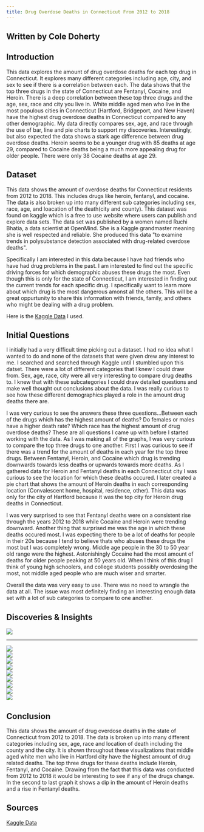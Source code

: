```yaml
---
title: Drug Overdose Deaths in Connecticut From 2012 to 2018
---
```

## Written by Cole Doherty

## Introduction
This data explores the amount of drug overdose deaths for each top drug in Connecticut. It explores many different categories including age, city, and sex to see if there is a correlation between each. The data shows that the top three drugs in the state of Connecticut are Fentanyl, Cocaine, and Heroin. There is a deep correlation between these top three drugs and the age, sex, race and city you live in. White middle aged men who live in the most populous cities in Connecticut (Hartford, Bridgeport, and New Haven) have the highest drug overdose deaths in Connecticut compared to any other demographic. My data directly compares sex, age, and race through the use of bar, line and pie charts to support my discoveries. Interestingly, but also expected the data shows a stark age difference between drug overdose deaths. Heroin seems to be a younger drug with 85 deaths at age 29, compared to Cocaine deaths being a much more appealing drug for older people. There were only 38 Cocaine deaths at age 29.

## Dataset 

This data shows the amount of overdose deaths for Connecticut residents from 2012 to 2018. This includes drugs like heroin, fentanyl, and cocaine. The data is also broken up into many different sub categories including sex, race, age, and loacation of the death(city and county). This dataset was found on kaggle which is a free to use website where users can publish and explore data sets. The data set was published by a women named Ruchi Bhatia, a data scientist at OpenMind. She is a Kaggle grandmaster meaning she is well respected and reliable. She produced this data "to examine trends in polysubstance detection associated with drug-related overdose deaths".

Specifically I am interested in this data because I have had friends who have had drug problems in the past. I am interested to find out the specific driving forces for which demographic abuses these drugs the most. Even though this is only for the state of Connecticut, I am interested in finding out the current trends for each specific drug. I specifically want to learn more about which drug is the most dangerous amonst all the others. This will be a great oppurtunity to share this information with friends, family, and others who might be dealing with a drug problem. 

Here is the [Kaggle Data](https://www.kaggle.com/ruchi798/drug-overdose-deaths) I used.

## Initial Questions

I initially had a very difficult time picking out a dataset. I had no idea what I wanted to do and none of the datasets that were given drew any interest to me. I searched and searched through Kaggle until I stumbled upon this datset. There were a lot of different categories that I knew I could draw from. Sex, age, race, city were all very interesting to compare drug deaths to. I knew that with these subcategories I could draw detailed questions and make well thought out conclusions about the data. I was really curious to see how these different demographics played a role in the amount drug deaths there are. 

I was very curious to see the answers these three questions...Between each of the drugs which has the highest amount of deaths? Do females or males have a higher death rate? Which race has the highest amount of drug overdose deaths? These are all questions I came up with before I started working with the data. As I was making all of the graphs, I was very curious to compare the top three drugs to one another. First I was curious to see if there was a trend for the amount of deaths in each year for the top three drugs. Between Fentanyl, Heroin, and Cocaine which drug is trending downwards towards less deaths or upwards towards more deaths. As I gathered data for Heroin and Fentanyl deaths in each Connecticut city I was curious to see the location for which these deaths occured. I later created a pie chart that shows the amount of Heroin deaths in each corresponding location (Convalescent home, hospital, residence, other). This data was only for the city of Hartford because it was the top city for Heroin drug deaths in Connecticut.

I was very surprised to see that Fentanyl deaths were on a consistent rise through the years 2012 to 2018 while Cocaine and Heroin were trending downward. Another thing that surprised me was the age in which these deaths occured most. I was expecting there to be a lot of deaths for people in their 20s because I tend to believe thats who abuses these drugs the most but I was completely wrong. Middle age people in the 30 to 50 year old range were the highest. Astonishingly Cocaine had the most amount of deaths for older people peaking at 50 years old. When I think of this drug I think of young high schoolers, and college students possibly overdosing the most, not middle aged people who are much wiser and smarter. 

Overall the data was very easy to use. There was no need to wrangle the data at all. The issue was most definitely finding an interesting enough data set with a lot of sub categories to compare to one another.

## Discoveries & Insights

<img src="https://cdn.discordapp.com/attachments/899489276700557352/949050124615692288/unknown.png">

<br />
<hr />

<img src="https://media.discordapp.net/attachments/899489276700557352/949051357430702110/unknown.png?width=580&height=676">

<br />

<img src="https://media.discordapp.net/attachments/899489276700557352/949051785904021604/unknown.png?width=880&height=676">

<br />

<img src="https://media.discordapp.net/attachments/899489276700557352/949052157171224637/unknown.png?width=815&height=676">

<br />

<img src="https://media.discordapp.net/attachments/899489276700557352/949052415842340864/unknown.png?width=870&height=676">

<br />

<img src="https://media.discordapp.net/attachments/899489276700557352/949055992476352562/unknown.png?width=894&height=676">

<br />

<img src="https://media.discordapp.net/attachments/899489276700557352/949052988763275294/unknown.png?width=879&height=676">

<br />

<img src="https://media.discordapp.net/attachments/899489276700557352/949056292331339836/unknown.png?width=887&height=676">

<br />

<img src="https://media.discordapp.net/attachments/899489276700557352/949069839425736784/unknown.png?width=572&height=676">

<br />

<img src="https://media.discordapp.net/attachments/899489276700557352/949053807650828318/unknown.png?width=876&height=676">

<br />

## Conclusion

This data shows the amount of drug overdose deaths in the state of Connecticut from 2012 to 2018. The data is broken up into many different categories including sex, age, race and location of death including the county and the city. It is shown throughout these visualizations that middle aged white men who live in Hartford city have the highest amount of drug related deaths. The top three drugs for these deaths include Heroin, Fentanyl, and Cocaine. Drawing from the fact that this data was conducted from 2012 to 2018 it would be interesting to see if any of the drugs change. In the second to last graph it shows a dip in the amount of Heroin deaths and a rise in Fentanyl deaths. 

## Sources

 [Kaggle Data](https://www.kaggle.com/ruchi798/drug-overdose-deaths)
